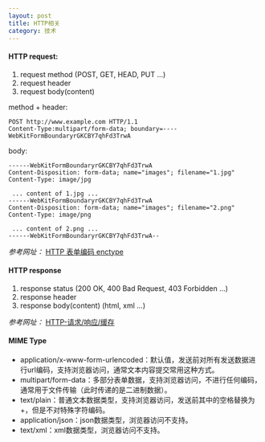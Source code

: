 ```yaml
---
layout: post
title: HTTP相关
category: 技术
---
```


#### HTTP request:

1. request method (POST, GET, HEAD, PUT ...)
2. request header
3. request body(content)

method + header:

```
POST http://www.example.com HTTP/1.1
Content-Type:multipart/form-data; boundary=----WebKitFormBoundaryrGKCBY7qhFd3TrwA
```

body:

```
------WebKitFormBoundaryrGKCBY7qhFd3TrwA
Content-Disposition: form-data; name="images"; filename="1.jpg"
Content-Type: image/jpg

 ... content of 1.jpg ...
------WebKitFormBoundaryrGKCBY7qhFd3TrwA
Content-Disposition: form-data; name="images"; filename="2.png"
Content-Type: image/png

 ... content of 2.png ...
------WebKitFormBoundaryrGKCBY7qhFd3TrwA--
```

*参考网址：* [HTTP 表单编码 enctype](http://harttle.com/2016/04/11/http-form-endoding.html "http")

#### HTTP response

1. response status (200 OK, 400 Bad Request, 403 Forbidden ...)
2. response header
3. response body(content) (html, xml ...)

*参考网址：* [HTTP-请求/响应/缓存](http://cnbin.github.io/blog/2016/02/20/http-qing-qiu-,-xiang-ying-,-huan-cun/ "http")

#### MIME Type

* application/x-www-form-urlencoded：默认值，发送前对所有发送数据进行url编码，支持浏览器访问，通常文本内容提交常用这种方式。
* multipart/form-data：多部分表单数据，支持浏览器访问，不进行任何编码，通常用于文件传输（此时传递的是二进制数据）。
* text/plain：普通文本数据类型，支持浏览器访问，发送前其中的空格替换为+，但是不对特殊字符编码。
* application/json：json数据类型，浏览器访问不支持。
* text/xml：xml数据类型，浏览器访问不支持。
